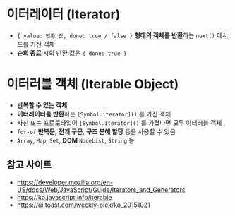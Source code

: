 # 이터레이터 (Iterator)
- `{ value: 반환 값, done: true / false }` **형태의 객체를 반환**하는 `next()` 메서드를 가진 객체
- **순회 종료** 시의 반환 값은 `{ done: true }`

# 이터러블 객체 (Iterable Object)
- **반복할 수 있는 객체**
- **이터레이터를 반환**하는 `[Symbol.iterator]()` 를 가진 객체
- 자신 또는 프로토타입이 `[Symbol.iterator]()` 를 가졌다면 모두 이터러블 객체
- `for-of` **반복문**, **전개 구문**, **구조 분해 할당** 등을 사용할 수 있음
- `Array`, `Map`, `Set`, **DOM** `NodeList`, `String` 등


## 참고 사이트
- https://developer.mozilla.org/en-US/docs/Web/JavaScript/Guide/Iterators_and_Generators
- https://ko.javascript.info/iterable
- https://ui.toast.com/weekly-pick/ko_20151021